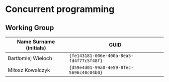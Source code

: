 # Concurrent programming

## Working Group

| Name Surname (initials) | GUID                                     |
| ----------------------- | ---------------------------------------- |
| Bartłomiej Wieloch      | `{fe143181-006e-400a-8ea5-fd4f77c5f48f}` |
| Miłosz Kowalczyk        | `{d59e4d01-99a0-4e59-8fec-5696c40c04b0}` |
